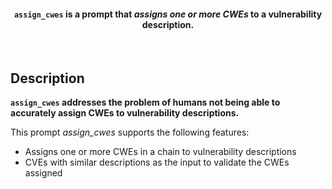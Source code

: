 <div align="center">




<h4><code>assign_cwes</code> is a prompt that <em>assigns one or more CWEs</em> to a vulnerability description.</h4>




</div>

<br />

## Description

**`assign_cwes` addresses the problem of humans not being able to accurately assign CWEs to vulnerability descriptions.**

This prompt _assign_cwes_ supports the following features:

- Assigns one or more CWEs in a chain to vulnerability descriptions
- CVEs with similar descriptions as the input to validate the CWEs assigned

